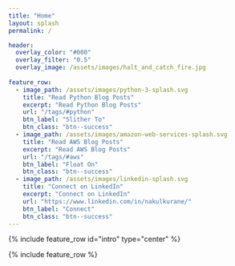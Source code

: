 ```yaml
---
title: "Home"
layout: splash
permalink: /

header:
  overlay_color: "#000"
  overlay_filter: "0.5"
  overlay_image: /assets/images/halt_and_catch_fire.jpg
  
feature_row:
  - image_path: /assets/images/python-3-splash.svg
    title: "Read Python Blog Posts"
    excerpt: "Read Python Blog Posts"
    url: "/tags/#python"
    btn_label: "Slither To"
    btn_class: "btn--success"
  - image_path: /assets/images/amazon-web-services-splash.svg
    title: "Read AWS Blog Posts"
    excerpt: "Read AWS Blog Posts"
    url: "/tags/#aws"
    btn_label: "Float On"
    btn_class: "btn--success"
  - image_path: /assets/images/linkedin-splash.svg
    title: "Connect on LinkedIn"
    excerpt: "Connect on LinkedIn"
    url: "https://www.linkedin.com/in/nakulkurane/"
    btn_label: "Connect"
    btn_class: "btn--success"
---
```


{% include feature_row id="intro" type="center" %}

{% include feature_row %}
